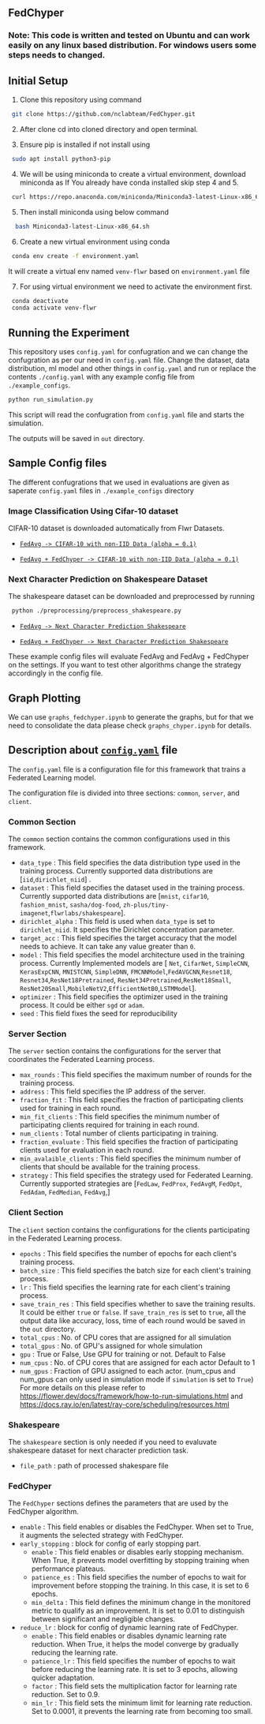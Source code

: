 ## FedChyper

### Note: This code is written and tested on Ubuntu and can work easily on any linux based distribution. For windows users some steps needs to changed.

## Initial Setup

1. Clone this repository using command
```bash
 git clone https://github.com/nclabteam/FedChyper.git
```
2. After clone cd into cloned directory and open terminal.

3. Ensure pip is installed if not install using
```bash
 sudo apt install python3-pip
```

4. We will be using miniconda to create a virtual environment, download miniconda as
If You already have conda installed skip step 4 and 5.

```bash
 curl https://repo.anaconda.com/miniconda/Miniconda3-latest-Linux-x86_64.sh -o Miniconda3-latest-Linux-x86_64.sh
```
5. Then install miniconda using below command
```bash
  bash Miniconda3-latest-Linux-x86_64.sh
```

6. Create a new virtual environment using conda
```bash
 conda env create -f environment.yaml
```
It will create a virtual env named `venv-flwr` based on `environment.yaml` file

7. For using virtual environment we need to activate the environment first.
```bash
 conda deactivate
 conda activate venv-flwr
```

## Running the Experiment

This repository uses `config.yaml` for confugration and we can change the confugration as per our need in `config.yaml` file. Change the dataset, data distribution, ml model and other things in `config.yaml` and run or replace the contents `./config.yaml` with any example config file from `./example_configs`. 

```bash
python run_simulation.py
```
This script will read the confugration from `config.yaml` file and starts the simulation.

The outputs will be saved in `out` directory.

## Sample Config files
The different confugrations that we used in evaluations are given as saperate `config.yaml` files in `./example_configs` directory

### Image Classification Using Cifar-10 dataset
CIFAR-10 dataset is downloaded automatically from Flwr Datasets.

* [`FedAvg -> CIFAR-10 with non-IID Data (alpha = 0.1)`](/example_configs/ex_fedavg_config_cifar_niid_0_1.yaml)

* [`FedAvg + FedChyper -> CIFAR-10 with non-IID Data (alpha = 0.1)`](/example_configs/ex_fedadap_config_cifar_niid_0_5.yaml)


### Next Character Prediction on Shakespeare Dataset

The shakespeare dataset can be downloaded and preprocessed by running 
```bash
 python ./preprocessing/preprocess_shakespeare.py 
```

* [`FedAvg -> Next Character Prediction Shakespeare`](/example_configs/ex_fedavg_config_shakespeare.yaml)

* [`FedAvg + FedChyper -> Next Character Prediction Shakespeare`](/example_configs/ex_fedadap_config_shakespeare.yaml)



These example config files will evaluate FedAvg and FedAvg + FedChyper on the settings. 
If you want to test other algorithms change the strategy accordingly in the config file.


## Graph Plotting
We can use `graphs_fedchyper.ipynb` to generate the graphs, but for that we need to consolidate the data please check `graphs_chyper.ipynb` for details.

## Description about  [`config.yaml`](/config.yaml) file
The `config.yaml` file is a configuration file for this framework that trains a Federated Learning model.

The configuration file is divided into three sections: `common`, `server`, and `client`.

### Common Section
The `common` section contains the common configurations used in this framework. 

- `data_type` : This field specifies the data distribution type used in the training process. Currently supported data distributions are [`iid`,`dirichlet_niid`] .
- `dataset` : This field specifies the dataset used in the training process. Currently supported data distributions are [`mnist`, `cifar10`, `fashion_mnist`, `sasha/dog-food`, `zh-plus/tiny-imagenet`,`flwrlabs/shakespeare`]. 
- `dirichlet_alpha` : This field is used when `data_type` is set to `dirichlet_niid`. It specifies the Dirichlet concentration parameter.
- `target_acc` : This field specifies the target accuracy that the model needs to achieve. It can take any value greater than `0`.
- `model` : This field specifies the model architecture used in the training process. Currently Implemented models are [ `Net`, `CifarNet`, `SimpleCNN`, `KerasExpCNN`, `MNISTCNN`, `SimpleDNN`, `FMCNNModel`,`FedAVGCNN`,`Resnet18`, `Resnet34`,`ResNet18Pretrained`, `ResNet34Pretrained`,`ResNet18Small`, `ResNet20Small`,`MobileNetV2`,`EfficientNetB0`,`LSTMModel`]. 
- `optimizer` : This field specifies the optimizer used in the training process. It could be either `sgd` or `adam`.
- `seed` : This field fixes the seed for reproducibility

### Server Section
The `server` section contains the configurations for the server that coordinates the Federated Learning process.

- `max_rounds` : This field specifies the maximum number of rounds for the training process.
- `address` : This field specifies the IP address of the server.
- `fraction_fit` : This field specifies the fraction of participating clients used for training in each round.
- `min_fit_clients` : This field specifies the minimum number of participating clients required for training in each round.
- `num_clients` : Total number of clients participating in training.
- `fraction_evaluate` : This field specifies the fraction of participating clients used for evaluation in each round.
- `min_avalaible_clients` : This field specifies the minimum number of clients that should be available for the training process.
- `strategy` : This field specifies the strategy used for Federated Learning. Currently supported strategies are [`FedLaw`, `FedProx`, `FedAvgM`, `FedOpt`, `FedAdam`, `FedMedian`, `FedAvg`,] 

### Client Section
The `client` section contains the configurations for the clients participating in the Federated Learning process.

- `epochs` : This field specifies the number of epochs for each client's training process.
- `batch_size` : This field specifies the batch size for each client's training process.
- `lr` : This field specifies the learning rate for each client's training process.
- `save_train_res` : This field specifies whether to save the training results. It could be either `true` or `false`.
If `save_train_res` is set to `true`, all the output data like accuracy, loss, time of each round would be saved in the `out` directory.
- `total_cpus` : No. of CPU cores that are assigned for all simulation
- `total_gpus` :  No. of GPU's assigned for whole simulation
- `gpu` : True or False, Use GPU for training or not. Default to False
- `num_cpus` : No. of CPU cores that are assigned for each actor Default to 1
- `num_gpus` : Fraction of GPU assigned to each actor. (num_cpus and num_gpus can only used in simulation mode if `simulation` is set to `True`) For more details on this please refer to https://flower.dev/docs/framework/how-to-run-simulations.html and https://docs.ray.io/en/latest/ray-core/scheduling/resources.html

### Shakespeare
The `shakespeare` section is only needed if you need to evaluvate shakespeare dataset for next character prediction task.

- `file_path` : path of processed shakespare file

### FedChyper
The `FedChyper` sections defines the parameters that are used by the FedChyper algorithm.

- `enable` : This field enables or disables the FedChyper. When set to True, it augments the selected strategy with FedChyper.
- `early_stopping` : block for config of early stopping part.
  - `enable` : This field enables or disables early stopping mechanism. When True, it prevents model overfitting by stopping training when performance plateaus.
  - `patience_es` : This field specifies the number of epochs to wait for improvement before stopping the training. In this case, it is set to 6 epochs.
  - `min_delta` : This field defines the minimum change in the monitored metric to qualify as an improvement. It is set to 0.01 to distinguish between significant and negligible changes.
- `reduce_lr` : block for config of dynamic learning rate of FedChyper.
  - `enable` : This field enables or disables dynamic learning rate reduction. When True, it helps the model converge by gradually reducing the learning rate.
  - `patience_lr` : This field specifies the number of epochs to wait before reducing the learning rate. It is set to 3 epochs, allowing quicker adaptation.
  - `factor` : This field sets the multiplication factor for learning rate reduction. Set to 0.9.
  - `min_lr` : This field sets the minimum limit for learning rate reduction. Set to 0.0001, it prevents the learning rate from becoming too small.



